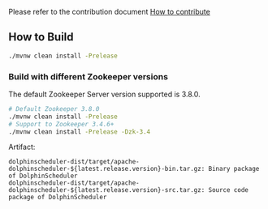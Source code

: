 Please refer to the contribution document [How to contribute](docs/docs/en/contribute/join/contribute.md)

## How to Build

```bash
./mvnw clean install -Prelease
```

### Build with different Zookeeper versions

The default Zookeeper Server version supported is 3.8.0.
```bash
# Default Zookeeper 3.8.0
./mvnw clean install -Prelease
# Support to Zookeeper 3.4.6+
./mvnw clean install -Prelease -Dzk-3.4
```

Artifact:

```
dolphinscheduler-dist/target/apache-dolphinscheduler-${latest.release.version}-bin.tar.gz: Binary package of DolphinScheduler
dolphinscheduler-dist/target/apache-dolphinscheduler-${latest.release.version}-src.tar.gz: Source code package of DolphinScheduler
```
